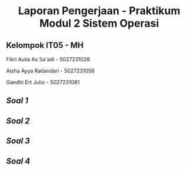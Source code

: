 <div align=center>

# Laporan Pengerjaan - Praktikum Modul 2 Sistem Operasi

</div>


## Kelompok IT05 - MH
Fikri Aulia As Sa'adi - 5027231026

Aisha Ayya Ratiandari - 5027231056

Gandhi Ert Julio - 5027231081

## _Soal 1_

## _Soal 2_

## _Soal 3_

## _Soal 4_
